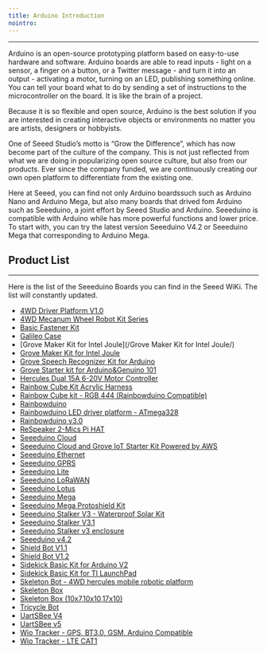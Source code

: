 ```yaml
---
title: Arduino Introduction
nointro:
---
```


---
Arduino is an open-source prototyping platform based on easy-to-use hardware and software. Arduino boards are able to read inputs - light on a sensor, a finger on a button, or a Twitter message - and turn it into an output - activating a motor, turning on an LED, publishing something online. You can tell your board what to do by sending a set of instructions to the microcontroller on the board. It is like the brain of a project.

Because it is so flexible and open source, Arduino is the best solution if you are interested in creating interactive objects or environments no matter you are artists, designers or hobbyists.

One of Seeed Studio’s motto is “Grow the Difference”, which has now become part of the culture of the company. This is not just reflected from what we are doing in popularizing open source culture, but also from our products. Ever since the company funded, we are continuously creating our own open platform to differentiate from the existing one.

Here at  Seeed, you can find not only Arduino boardssuch such as Arduino Nano and Arduino Mega, but also many boards that drived fom Arduino such as Seeeduino, a joint effort by Seeed Studio and Arduino. Seeeduino is compatible with Arduino while has more powerful functions and lower price. To start with, you can try the latest version Seeeduino V4.2 or Seeeduino Mega that corresponding to Arduino Mega.

## Product  List
---

Here is the list of the Seeeduino Boards you can find in the Seeed WiKi. The list will constantly updated.

- [4WD Driver Platform V1.0](/4WD_Driver_Platform_V1.0/)
- [4WD Mecanum Wheel Robot Kit Series](/4WD_Mecanum_Wheel_Robot_Kit_Series/)
- [Basic Fastener Kit](/Basic_Fastener_Kit/)
- [Galileo Case](/Galileo_Case/)
- [Grove Maker Kit for Intel Joule](/Grove Maker Kit for Intel Joule/)
- [Grove Maker Kit for Intel Joule](/Grove_Maker_Kit_for_Intel_Joule/)
- [Grove Speech Recognizer Kit for Arduino](/Grove_Speech_Recognizer_Kit_for_Arduino/)
- [Grove Starter kit for Arduino&amp;Genuino 101](/Grove_Starter_kit_for_Arduino_101/)
- [Hercules Dual 15A 6-20V Motor Controller](/Hercules_Dual_15A_6-20V_Motor_Controller/)
- [Rainbow Cube Kit Acrylic Harness](/Rainbow_Cube_Kit_Acrylic_Harness/)
- [Rainbow Cube kit - RGB 4*4*4 (Rainbowduino Compatible)](/Rainbow_Cube_kit_RGB_4_4_4_Rainbowduino_Compatible/)
- [Rainbowduino](/Rainbowduino/)
- [Rainbowduino LED driver platform - ATmega328](/Rainbowduino_LED_driver_platform-ATmega328/)
- [Rainbowduino v3.0](/Rainbowduino_v3.0/)
- [ReSpeaker 2-Mics Pi HAT](/Respeaker_2_Mics_Pi_HAT/)
- [Seeeduino Cloud](/Seeeduino_Cloud/)
- [Seeeduino Cloud and Grove IoT Starter Kit Powered by AWS](/Seeeduino_Cloud_and_Grove_IoT_Starter_Kit_Powered_by_AWS/)
- [Seeeduino Ethernet](/Seeeduino_Ethernet/)
- [Seeeduino GPRS](/Seeeduino_GPRS/)
- [Seeeduino Lite](/Seeeduino_Lite/)
- [Seeeduino LoRaWAN](/Seeeduino_LoRAWAN/)
- [Seeeduino Lotus](/Seeeduino_Lotus/)
- [Seeeduino Mega](/Seeeduino_Mega/)
- [Seeeduino Mega Protoshield Kit](/Seeeduino_Mega_Protoshield_Kit/)
- [Seeeduino Stalker V3 - Waterproof Solar Kit](/Seeeduino_Stalker_V3-Waterproof_Solar_Kit/)
- [Seeeduino Stalker V3.1](/Seeeduino_Stalker_V3.1/)
- [Seeeduino Stalker v3 enclosure](/Seeeduino_Stalker_v3_enclosure/)
- [Seeeduino v4.2](/Seeeduino_v4.2/)
- [Shield Bot V1.1](/Shield_Bot_V1.1/)
- [Shield Bot V1.2](/Shield_Bot_V1.2/)
- [Sidekick Basic Kit for Arduino V2](/Sidekick_Basic_Kit_for_Arduino_V2/)
- [Sidekick Basic Kit for TI LaunchPad](/Sidekick_Basic_Kit_for_TI_LaunchPad/)
- [Skeleton Bot - 4WD hercules mobile robotic platform](/Skeleton_Bot-4WD_hercules_mobile_robotic_platform/)
- [Skeleton Box](/Skeleton_Box/)
- [Skeleton Box (10x7,10x10,17x10)](/Skeleton_Box_10x7_10x10_17x10/)
- [Tricycle Bot](/Tricycle_Bot/)
- [UartSBee V4](/UartSBee_V4/)
- [UartSBee v5](/UartSBee_v5/)
- [Wio Tracker - GPS, BT3.0, GSM, Arduino Compatible](/wio_gps_board/)
- [Wio Tracker - LTE CAT1](/Wio_Tracker_LTE_CAT1/)

